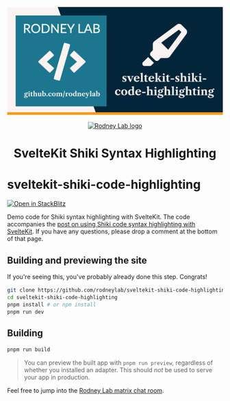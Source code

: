 <img src="./images/rodneylab-github-sveltekit-shiki-code-highlighting.png" alt="Rodney Lab sveltekit-shiki-code-highlighting Github banner">

<p align="center">
  <a aria-label="Open Rodney Lab site" href="https://rodneylab.com" rel="nofollow noopener noreferrer">
    <img alt="Rodney Lab logo" src="https://rodneylab.com/assets/icon.png" width="60" />
  </a>
</p>
<h1 align="center">
  SvelteKit Shiki Syntax Highlighting
</h1>

# sveltekit-shiki-code-highlighting

[![Open in StackBlitz](https://developer.stackblitz.com/img/open_in_stackblitz.svg)](https://stackblitz.com/github/rodneylab/sveltekit-shiki-code-highlighting)

Demo code for Shiki syntax highlighting with SvelteKit. The code accompanies the <a aria-label="Open Rodney Lab blog post on Svelte Kit Shiki syntax highlighting" href="https://rodneylab.com/sveltekit-shiki-syntax-highlighting/">post on using Shiki code syntax highlighting with SvelteKit</a>. If you have any questions, please drop a comment at the bottom of that page.

## Building and previewing the site

If you're seeing this, you've probably already done this step. Congrats!

```bash
git clone https://github.com/rodneylab/sveltekit-shiki-code-highlighting.git
cd sveltekit-shiki-code-highlighting
pnpm install # or npm install
pnpm run dev
```

## Building

```bash
pnpm run build
```

> You can preview the built app with `pnpm run preview`, regardless of whether you installed an adapter. This should _not_ be used to serve your app in production.

Feel free to jump into the [Rodney Lab matrix chat room](https://matrix.to/#/%23rodney:matrix.org).
